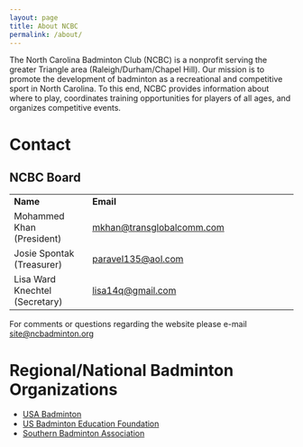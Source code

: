 ```yaml
---
layout: page
title: About NCBC
permalink: /about/
---
```


The North Carolina Badminton Club (NCBC) is a nonprofit serving the greater Triangle area (Raleigh/Durham/Chapel Hill). Our mission is to promote the development of badminton as a recreational and competitive sport in North Carolina. To this end, NCBC provides information about where to play, coordinates training opportunities for players of all ages, and organizes competitive events.

# Contact

## NCBC Board

<table width="100%" border="0" cellpadding="5">
			<tr>
				<td width="30%"><b>Name</b></td>
				<td width="40%"><b>Email</b></td>
				<td width="30%"><b></b></td>
			</tr>
			<tr>
				<td width="30%">Mohammed Khan (President)</td>
				<td width="40%"><a href="&#x6d;&#00097;&#105;&#000108;&#000116;&#111;&#58;&#109;&#x6b;&#104;&#97;&#x6e;&#x40;&#x74;&#000114;&#x61;&#110;&#x73;&#103;&#108;&#x6f;&#98;&#97;&#x6c;&#x63;&#x6f;&#000109;&#x6d;&#x2e;&#x63;&#x6f;&#109;?subject=&cc=&bcc=&body=" style="" class="" id="">&#x6d;&#000107;&#x68;&#x61;&#000110;&#64;&#x74;&#x72;&#00097;&#x6e;&#115;&#000103;&#000108;&#000111;&#00098;&#00097;&#000108;&#00099;&#x6f;&#000109;&#000109;&#00046;&#99;&#x6f;&#109;</a>
</td>
				<td width="30%"></td>
			</tr>
			<tr>
				<td width="30%">Josie Spontak (Treasurer)</td>
				<td width="40%"><a href="&#x6d;&#00097;&#x69;&#x6c;&#116;&#x6f;&#x3a;&#x70;&#00097;&#x72;&#97;&#118;&#101;&#x6c;&#00049;&#00051;&#x35;&#64;&#x61;&#x6f;&#000108;&#46;&#x63;&#x6f;&#x6d;?subject=&cc=&bcc=&body=" style="" class="" id="">&#x70;&#x61;&#114;&#00097;&#118;&#x65;&#x6c;&#x31;&#00051;&#x35;&#00064;&#00097;&#000111;&#x6c;&#00046;&#99;&#000111;&#x6d;</a></td>
				<td width="30%"></td>
			</tr>
			<tr>
				<td width="30%">Lisa Ward Knechtel (Secretary)</td>
				<td width="40%"><a href="&#x6d;&#x61;&#x69;&#x6c;&#116;&#000111;&#x3a;&#000108;&#x69;&#x73;&#x61;&#x31;&#52;&#x71;&#x40;&#000103;&#000109;&#97;&#105;&#108;&#46;&#x63;&#000111;&#109;?subject=&cc=&bcc=&body=" style="" class="" id="">&#x6c;&#x69;&#115;&#x61;&#49;&#x34;&#000113;&#00064;&#103;&#x6d;&#x61;&#x69;&#108;&#x2e;&#00099;&#111;&#109;</a>
</td>
				<td width="30%"></td>
			</tr>
</table>

For comments or questions regarding the website please e-mail <a href="&#x6d;&#97;&#x69;&#108;&#116;&#x6f;&#x3a;&#x73;&#105;&#116;&#101;&#64;&#x6e;&#99;&#x62;&#x61;&#x64;&#x6d;&#105;&#110;&#116;&#x6f;&#x6e;&#46;&#x6f;&#114;&#103;?subject=&cc=&bcc=&body=" style="" class="" id="">&#000115;&#105;&#x74;&#x65;&#64;&#000110;&#99;&#x62;&#x61;&#x64;&#x6d;&#000105;&#x6e;&#x74;&#x6f;&#x6e;&#00046;&#000111;&#x72;&#000103;</a>

# Regional/National Badminton Organizations 
- [USA Badminton](http://www.teamusa.org/USA-Badminton.aspx)
- [US Badminton Education Foundation](http://www.usbef.org)
- [Southern Badminton Association](http://www.sbabadminton.org)